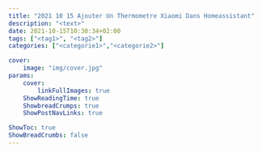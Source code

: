 ```yaml
---
title: "2021 10 15 Ajouter Un Thermometre Xiaomi Dans Homeassistant"
description: "<text>"
date: 2021-10-15T10:30:34+02:00
tags: ["<tag1>", "<tag2>"]
categories: ["<categorie1>","<categorie2>"]

cover:
    image: "img/cover.jpg"
params:
    cover:
        linkFullImages: true
    ShowReadingTime: true
    ShowbreadCrumps: true
    ShowPostNavLinks: true

ShowToc: true
ShowBreadCrumbs: false
---
```


